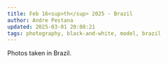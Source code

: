 ```yaml
---
title: Feb 16<sup>th</sup> 2025 - Brazil
author: Andre Pestana
updated: 2025-03-01 20:08:21
tags: photography, black-and-white, model, brazil
---
```


<!-- excerpt -->

Photos taken in Brazil.

<!-- excerpt -->

<FolderGallery dir="/sections/photography/posts/2025-02-16" sort="name-asc" />
